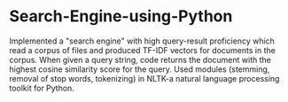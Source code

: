 # Search-Engine-using-Python
Implemented a "search engine" with high query-result proficiency which read a corpus of files and produced TF-IDF vectors for 
documents in the corpus.
When given a query string, code returns the document with the highest cosine similarity score for the query.
Used modules (stemming, removal of stop words, tokenizing) in NLTK-a natural language processing toolkit for Python. 
